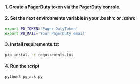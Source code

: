 #### 1. Create a PagerDuty token via the PagerDuty console.

#### 2. Set the next environments variable in your .bashrc or .zshrc
```bash
export PD_TOKEN='Pager DutyToken'
export PD_MAIL='Your PagerDuty email'
```

#### 3. Install requirements.txt
```bash
pip install -r requirements.txt
```

#### 4. Run the script
```
python3 pg_ack.py
```
